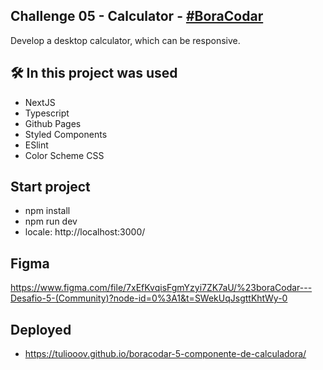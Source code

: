 
## Challenge 05 - Calculator - <a href="https://www.rocketseat.com.br/boracodar/desafios-anteriores/uma-calculadora-desafio-05">#BoraCodar</a>
Develop a desktop calculator, which can be responsive.


## 🛠️ In this project was used
- NextJS
- Typescript
- Github Pages
- Styled Components
- ESlint
- Color Scheme CSS

## Start project

- npm install
- npm run dev
- locale: http://localhost:3000/

## Figma
https://www.figma.com/file/7xEfKvqisFgmYzyi7ZK7aU/%23boraCodar---Desafio-5-(Community)?node-id=0%3A1&t=SWekUqJsgttKhtWy-0

## Deployed
- https://tuliooov.github.io/boracodar-5-componente-de-calculadora/

